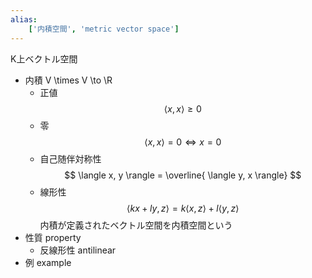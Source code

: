 ```yaml
---
alias:
    ['内積空間', 'metric vector space']
---
```

K上ベクトル空間
- 内積 V \times V \to \R
    - 正値
        $$
        \langle x, x \rangle \geq 0
        $$
    - 零
        $$
        \langle x, x \rangle = 0 \Leftrightarrow x=0 
        $$
    - 自己随伴対称性
        $$
        \langle x, y \rangle = \overline{ \langle y, x \rangle}
        $$
    - 線形性
        $$
        \langle kx+ly, z \rangle = k \langle x, z \rangle + l\langle y, z \rangle 
        $$
内積が定義されたベクトル空間を内積空間という
- 性質 property
    - 反線形性 antilinear
- 例 example